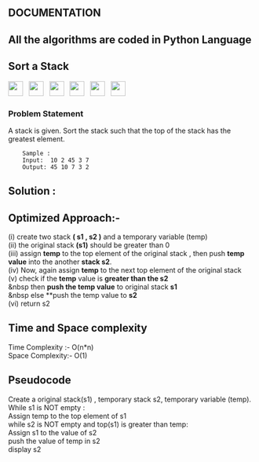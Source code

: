  ## DOCUMENTATION

 ## All the algorithms are coded in Python Language
 ## Sort a Stack 
<img src="https://img.shields.io/badge/-Amazon-red" height="30">&nbsp;&nbsp;
<img src="https://img.shields.io/badge/-Goldman Sachs-yellow" height="30">&nbsp;&nbsp;
<img src="https://img.shields.io/badge/-IBM-orange" height="30">&nbsp;&nbsp;
<img src="https://img.shields.io/badge/-Intuit-blue" height="30">&nbsp;&nbsp;
<img src="https://img.shields.io/badge/-Kuliza-purple" height="30">&nbsp;&nbsp;
<img src="https://img.shields.io/badge/-Yahoo-brown" height="30">&nbsp;&nbsp;


### Problem Statement
   A stack is given. Sort the stack such that the top of the stack has the greatest element.
          
        Sample :
        Input:  10 2 45 3 7
        Output: 45 10 7 3 2 
        
  ## Solution : <br>
  ## Optimized Approach:- <br>
  (i) create two stack **( s1 , s2 )** and a temporary variable (temp)<br>
         (ii) the original stack **(s1)** should be greater than 0 <br>
         (iii) assign **temp** to  the top element of the original stack , then push  **temp value**  into the another **stack s2**.<br>
         (iv) Now, again assign **temp** to the next top element of the original stack <br>
         (v) check if the **temp** value is **greater than the s2** <br>
              &nbsp then  **push the temp value** to original stack **s1** <br>
              &nbsp else **push the temp value to **s2** <br>
         (vi) return s2 <br>
    
  ## Time and Space complexity  <br>
  Time Complexity :- O(n*n)<br>
  Space Complexity:- O(1)
  ##  Pseudocode <br>
   Create a original stack(s1) , temporary stack s2, temporary variable (temp). <br>
         While s1 is NOT empty :  <br>
               Assign temp to the top element of s1  <br>
         while s2 is NOT empty and top(s1) is greater than temp:  <br>
                Assign s1 to the value of s2  <br>
                push the value of temp in s2  <br>
        display s2   <br>


